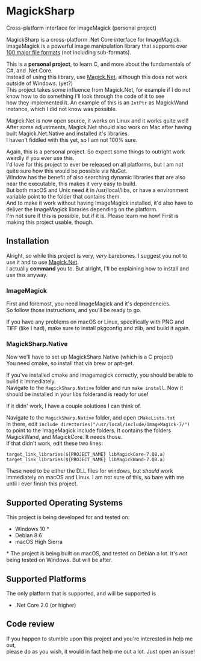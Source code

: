 # MagickSharp
Cross-platform interface for ImageMagick (personal project)

MagickSharp is a cross-platform .Net Core interface for ImageMagick.  
ImageMagick is a powerful image manipulation library that supports over [100 major file formats](www.imagemagick.org/script/formats.php) (not including sub-formats).

This is a **personal project**, to learn C, and more about the fundamentals of C#, and .Net Core.  
Instead of using this library, use [Magick.Net](https://github.com/dlemstra/Magick.NET), although this does not work outside of Windows. (yet?)  
This project takes some influence from Magick.Net, for example if I do not know how to do something I'll look through the code of it to see  
how they implemented it. An example of this is an `IntPtr` as MagickWand instance, which I did not know was possible.

Magick.Net is now open source, it works on Linux and it works quite well!  
After some adjustments, Magick.Net should also work on Mac after having built Magick.Net.Native and installed it's libraries.  
I haven't fiddled with this yet, so I am not 100% sure.  

Again, this is a personal project. So expect some things to outright work weirdly if you ever use this.  
I'd love for this project to ever be released on all platforms, but I am not quite sure how this would be possible via NuGet.  
Window has the benefit of also searching dynamic libraries that are also near the executable, this makes it very easy to build.  
But both macOS and Unix need it in /usr/local/libs, or have a environment variable point to the folder that contains them.  
And to make it work without having ImageMagick installed, it'd also have to deliver the ImageMagick libraries depending on the platform.  
I'm not sure if this is possible, but if it is. Please learn me how! First is making this project usable, though.

## Installation

Alright, so while this project is very, _very_ barebones. I suggest you not to use it and to use [Magick.Net](https://github.com/dlemstra/Magick.NET).  
I actually **command** you to. But alright, I'll be explaining how to install and use this anyway.

### ImageMagick

First and foremost, you need ImageMagick and it's dependencies.  
So follow those instructions, and you'll be ready to go.

If you have any problems on macOS or Linux, specifically with PNG and TIFF (like I had), make sure to install pkgconfig and zlib, and build it again.  

### MagickSharp.Native 

Now we'll have to set up MagickSharp.Native (which is a C project)  
You need cmake, so install that via brew or apt-get.  

If you've installed cmake and imagemagick correctly, you should be able to build it immediately.  
Navigate to the `MagickSharp.Native` folder and run `make install`. Now it should be installed in your libs folderand is ready for use!

If it didn' work, I have a couple solutions I can think of.

Navigate to the `MagickSharp.Native` folder, and open `CMakeLists.txt`  
In there, edit `include_directories("/usr/local/include/ImageMagick-7/")` to point to the ImageMagick include folders. It contains the folders MagickWand, and MagickCore. It needs those.  
If that didn't work, edit these two lines:

```
target_link_libraries(${PROJECT_NAME} libMagickCore-7.Q8.a)
target_link_libraries(${PROJECT_NAME} libMagickWand-7.Q8.a)
```
These need to be either the DLL files for windows, but _should_ work immediately on macOS and Linux. I am not sure of this, so bare with me until I ever finish this project.

## Supported Operating Systems  

This project is being developed for and tested on:  
  - Windows 10 *
  - Debian 8.6 
  - macOS High Sierra
  
\* The project is being built on macOS, and tested on Debian a lot. It's _not_ being tested on Windows. But will be after.
   
## Supported Platforms

The only platform that is supported, and will be supported is
  - .Net Core 2.0 (or higher)
  
## Code review

If you happen to stumble upon this project and you're interested in help me out,  
please do as you wish, it would in fact help me out a lot. Just open an issue!  
